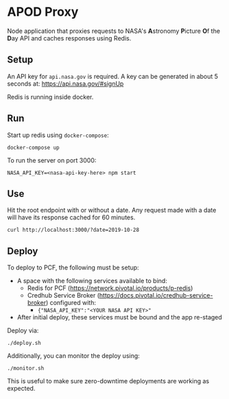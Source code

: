 # APOD Proxy

Node application that proxies requests to NASA's **A**stronomy **P**icture **O**f the **D**ay API and caches responses using Redis.

## Setup

An API key for `api.nasa.gov` is required. A key can be generated in about 5 seconds at: https://api.nasa.gov/#signUp

Redis is running inside docker.

## Run

Start up redis using `docker-compose`:

```
docker-compose up
```

To run the server on port 3000:

```
NASA_API_KEY=<nasa-api-key-here> npm start
```

## Use

Hit the root endpoint with or without a date.  Any request made with a date will have its response cached for 60 minutes.

```
curl http://localhost:3000/?date=2019-10-28
```


## Deploy

To deploy to PCF, the following must be setup:

- A space with the following services available to bind:
    - Redis for PCF (https://network.pivotal.io/products/p-redis)
    - Credhub Service Broker (https://docs.pivotal.io/credhub-service-broker) configured with:
        - `{"NASA_API_KEY":"<YOUR NASA API KEY>"`
- After initial deploy, these services must be bound and the app re-staged


Deploy via:
```
./deploy.sh
```

Additionally, you can monitor the deploy using:
```
./monitor.sh
```

This is useful to make sure zero-downtime deployments are working as expected.
